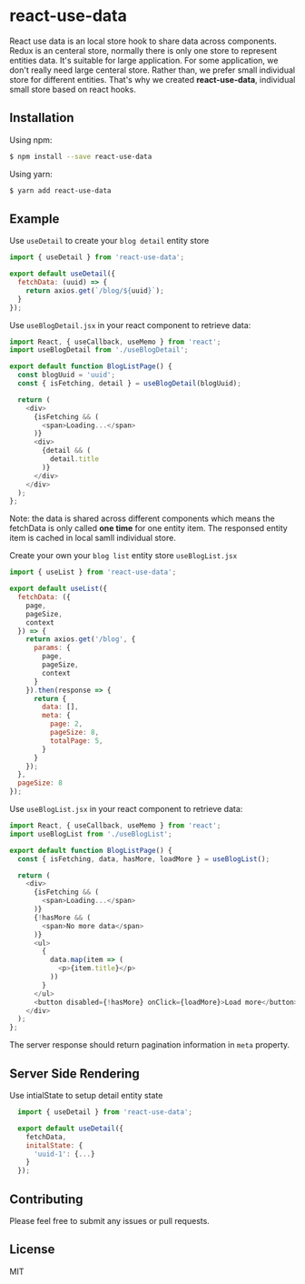 # react-use-data

React use data is an local store hook to share data across components. Redux is an centeral store, normally there is only one store to represent entities data. It's suitable for large application. For some application, we don't really need large centeral store. Rather than, we prefer small individual store for different entities. That's why we created **react-use-data**, individual small store based on react hooks.

## Installation

Using npm:

```sh
$ npm install --save react-use-data
```

Using yarn:

```sh
$ yarn add react-use-data
```

## Example

Use `useDetail` to create your `blog detail` entity store

```js
import { useDetail } from 'react-use-data';

export default useDetail({
  fetchData: (uuid) => {
    return axios.get(`/blog/${uuid}`);
  }
});
```

Use `useBlogDetail.jsx` in your react component to retrieve data:

```js
import React, { useCallback, useMemo } from 'react';
import useBlogDetail from './useBlogDetail';

export default function BlogListPage() {
  const blogUuid = 'uuid';
  const { isFetching, detail } = useBlogDetail(blogUuid);

  return (
    <div>
      {isFetching && (
        <span>Loading...</span>
      )}
      <div>
        {detail && (
          detail.title
        )}
      </div>
    </div>
  );
};
```

Note: the data is shared across different components which means the fetchData is only called **one time** for one entity item. The responsed entity item is cached in local samll individual store.

Create your own your `blog list` entity store `useBlogList.jsx`

```js
import { useList } from 'react-use-data';

export default useList({
  fetchData: ({
    page,
    pageSize,
    context
  }) => {
    return axios.get('/blog', {
      params: {
        page,
        pageSize,
        context
      }
    }).then(response => {
      return {
        data: [],
        meta: {
          page: 2,
          pageSize: 8,
          totalPage: 5,
        }
      }
    });
  },
  pageSize: 8
});

```

Use `useBlogList.jsx` in your react component to retrieve data:

```js
import React, { useCallback, useMemo } from 'react';
import useBlogList from './useBlogList';

export default function BlogListPage() {
  const { isFetching, data, hasMore, loadMore } = useBlogList();

  return (
    <div>
      {isFetching && (
        <span>Loading...</span>
      )}
      {!hasMore && (
        <span>No more data</span>
      )}
      <ul>
        {
          data.map(item => (
            <p>{item.title}</p>
          ))
        }
      </ul>
      <button disabled={!hasMore} onClick={loadMore}>Load more</button>
    </div>
  );
};
```

The server response should return pagination information in `meta` property.

## Server Side Rendering

Use intialState to setup detail entity state
```js
  import { useDetail } from 'react-use-data';

  export default useDetail({
    fetchData,
    initalState: {
      'uuid-1': {...}
    }
  });

  ```

## Contributing

Please feel free to submit any issues or pull requests.

## License

MIT
